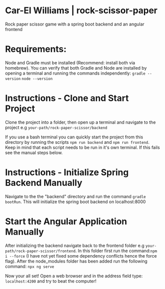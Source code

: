 # Car-El Williams | rock-scissor-paper

Rock paper scissor game with a spring boot backend and an angular frontend

# Requirements:

Node and Gradle must be installed (Recommend: install both via homebrew).
You can verify that both Gradle and Node are installed by opening a terminal and running the commands independently:
`gradle --version`
`node --version`

# Instructions - Clone and Start Project

Clone the project into a folder, then open up a terminal and navigate to the project e.g `your-path/rock-paper-scissor/backend`

If you use a bash terminal you can quickly start the project
from this directory by running the scripts `npm run backend` and `npm run frontend`. Keep in mind that each script needs to be run in it's own terminal. If this fails see the manual steps below.

# Instructions - Initialize Spring Backend Manually

Navigate to the the "backend" directory and run the command `gradle bootRun`. This will initialize the spring boot backend on localhost:8000

# Start the Angular Application Manually

After initializing the backend navigate back to the frontend folder e.g `your-path/rock-paper-scissor/frontend`.
In this folder first run the command:`npm i --force` (I have not yet fixed some dependency conflicts hence the force flag). After the node_modules folder has been added run the following command: `npx ng serve`

Now your all set! Open a web browser and in the address field type: `localhost:4200` and try to beat the computer!

